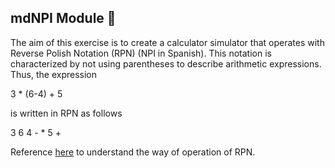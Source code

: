 ## mdNPI Module 🧮

The aim of this exercise is to create a calculator simulator that operates with Reverse Polish Notation (RPN) (NPI in Spanish). This notation is characterized by not using parentheses to describe arithmetic expressions. Thus, the expression

3 * (6-4) + 5

is written in RPN as follows

3 6 4 - * 5 + 

Reference [here](https://en.wikipedia.org/wiki/Reverse_Polish_notation#:~:text=8%20External%20links-,Explanation,5%20is%20added%20to%20it.) to understand the way of operation of RPN.
